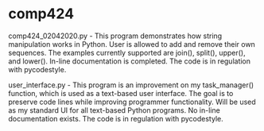 # comp424
comp424_02042020.py - This program demonstrates how string manipulation works in Python. User is allowed to add and remove 
their own sequences. The examples currently supported are join(), split(), upper(), and lower(). In-line documentation is
completed. The code is in regulation with pycodestyle.

user_interface.py - This program is an improvement on my task_manager() function, which is used as a text-based user interface. The goal is to preserve code lines while improving programmer functionality. Will be used as my standard UI for all text-based Python programs. No in-line documentation exists. The code is in regulation with pycodestyle.
